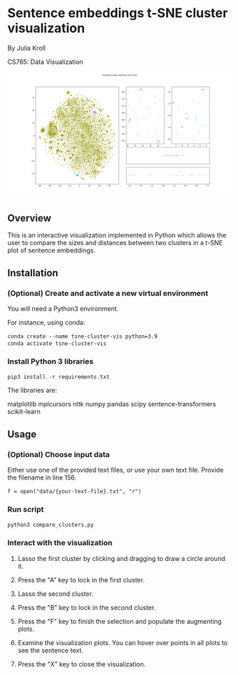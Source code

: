 # Sentence embeddings t-SNE cluster visualization

By Julia Kroll

CS765: Data Visualization

![Cluster comparison visualization screenshot](cluster_comparison.png)

## Overview

This is an interactive visualization implemented in Python which allows the user to compare the sizes and distances between two clusters in a t-SNE plot of sentence embeddings.

## Installation

### (Optional) Create and activate a new virtual environment

You will need a Python3 environment.

For instance, using conda:

```
conda create --name tsne-cluster-vis python=3.9
conda activate tsne-cluster-vis
```

### Install Python 3 libraries

```
pip3 install -r requirements.txt
```

The libraries are:

matplotlib
mplcursors
nltk
numpy
pandas
scipy
sentence-transformers
scikit-learn

## Usage

### (Optional) Choose input data

Either use one of the provided text files, or use your own text file. Provide the filename in line 156.

```
f = open("data/{your-text-file}.txt", "r")
 ```

### Run script

```
python3 compare_clusters.py
```

### Interact with the visualization

1. Lasso the first cluster by clicking and dragging to draw a circle around it.

1. Press the "A" key to lock in the first cluster.

1. Lasso the second cluster.

1. Press the "B" key to lock in the second cluster.

1. Press the "F" key to finish the selection and populate the augmenting plots.

1. Examine the visualization plots. You can hover over points in all plots to see the sentence text.

1. Press the "X" key to close the visualization.
